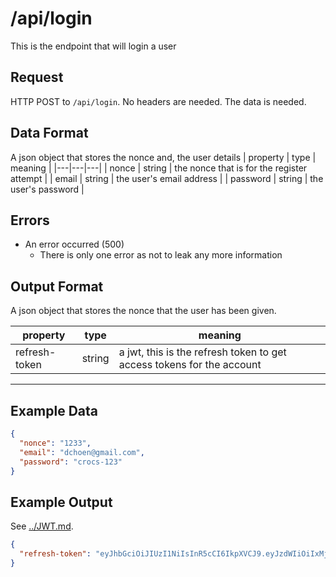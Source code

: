 # /api/login
This is the endpoint that will login a user

## Request
HTTP POST to `/api/login`. No headers are needed. The data is needed.

## Data Format
A json object that stores the nonce and, the user details
| property | type | meaning |
|---|---|---|
| nonce | string | the nonce that is for the register attempt |
| email | string | the user's email address |
| password | string | the user's password |

## Errors
 - An error occurred (500)
	 - There is only one error as not to leak any more information

## Output Format
A json object that stores the nonce that the user has been given.

| property | type | meaning |
|---|---|---|
| refresh-token | string | a jwt, this is the refresh token to get access tokens for the account |

---

## Example Data
```json
{
  "nonce": "1233",
  "email": "dchoen@gmail.com",
  "password": "crocs-123"
}

```

## Example Output
See [../JWT.md](../JWT.md).
```json
{
  "refresh-token": "eyJhbGciOiJIUzI1NiIsInR5cCI6IkpXVCJ9.eyJzdWIiOiIxMjM0NTY3ODkwIiwibmFtZSI6IkpvaG4gRG9lIiwiaWF0IjoxNTE2MjM5MDIyfQ.SflKxwRJSMeKKF2QT4fwpMeJf36POk6yJV_adQssw5c"
}
```